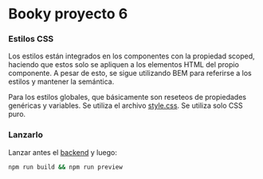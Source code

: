 # Booky proyecto 6

### Estilos CSS

Los estilos están integrados en los componentes con la propiedad scoped, haciendo que estos solo se apliquen a los elementos HTML del propio componente. A pesar de esto, se sigue utilizando BEM para referirse a los estilos y mantener la semántica.

Para los estilos globales, que básicamente son reseteos de propiedades genéricas y variables. Se utiliza el archivo [style.css](https://github.com/F0rno/DWEC-Proyecto-6/blob/master/src/style.css). Se utiliza solo CSS puro.

### Lanzarlo

Lanzar antes el [backend](https://github.com/F0rno/DWES-Proyecto-6/blob/master/README.md) y luego:

```bash
npm run build && npm run preview
```
